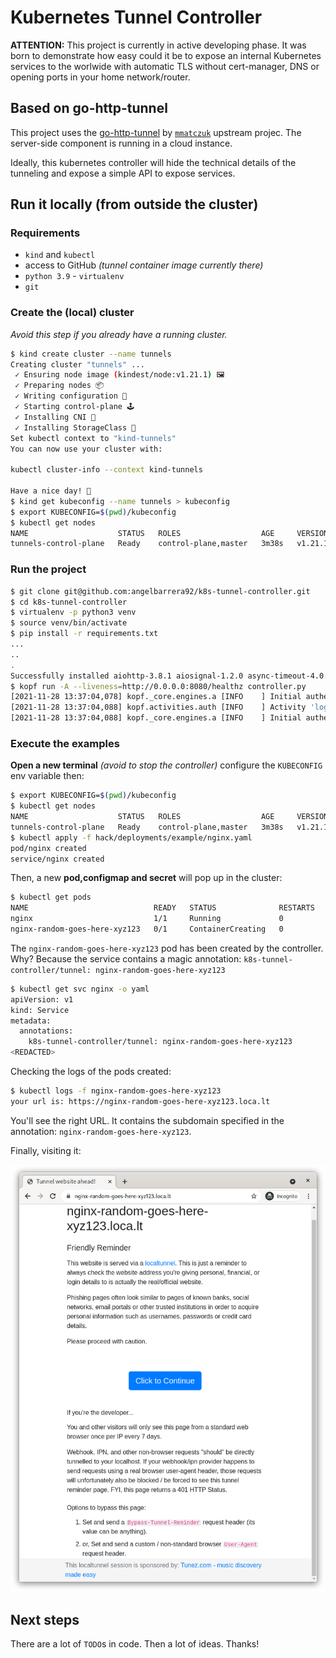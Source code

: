# Kubernetes Tunnel Controller

**ATTENTION:** This project is currently in active developing phase.
It was born to demonstrate how easy could it be to expose an internal Kubernetes services to the worlwide
with automatic TLS without cert-manager, DNS or opening ports in your home network/router.

## Based on go-http-tunnel

This project uses the [go-http-tunnel](https://github.com/mmatczuk/go-http-tunnel) by [`mmatczuk`](https://github.com/mmatczuk) upstream projec.
The server-side component is running in a cloud instance.

Ideally, this kubernetes controller will hide the technical details of the tunneling and expose a simple API to expose services.

## Run it locally (from outside the cluster)

### Requirements

- `kind` and `kubectl`
- access to GitHub *(tunnel container image currently there)*
- `python 3.9` - `virtualenv`
- `git`

### Create the (local) cluster

*Avoid this step if you already have a running cluster.*

```bash
$ kind create cluster --name tunnels
Creating cluster "tunnels" ...
 ✓ Ensuring node image (kindest/node:v1.21.1) 🖼
 ✓ Preparing nodes 📦
 ✓ Writing configuration 📜
 ✓ Starting control-plane 🕹️
 ✓ Installing CNI 🔌
 ✓ Installing StorageClass 💾
Set kubectl context to "kind-tunnels"
You can now use your cluster with:

kubectl cluster-info --context kind-tunnels

Have a nice day! 👋
$ kind get kubeconfig --name tunnels > kubeconfig
$ export KUBECONFIG=$(pwd)/kubeconfig
$ kubectl get nodes
NAME                    STATUS   ROLES                  AGE     VERSION
tunnels-control-plane   Ready    control-plane,master   3m38s   v1.21.1
```

### Run the project

```bash
$ git clone git@github.com:angelbarrera92/k8s-tunnel-controller.git
$ cd k8s-tunnel-controller
$ virtualenv -p python3 venv
$ source venv/bin/activate
$ pip install -r requirements.txt
...
..
.
Successfully installed aiohttp-3.8.1 aiosignal-1.2.0 async-timeout-4.0.1 attrs-21.2.0 certifi-2021.10.8 charset-normalizer-2.0.8 click-8.0.3 frozenlist-1.2.0 idna-3.3 iso8601-1.0.2 kopf-1.35.3 multidict-5.2.0 pykube-ng-21.10.0 python-json-logger-2.0.2 pyyaml-6.0 requests-2.26.0 typing-extensions-4.0.0 urllib3-1.26.7 yarl-1.7.2
$ kopf run -A --liveness=http://0.0.0.0:8080/healthz controller.py
[2021-11-28 13:37:04,078] kopf._core.engines.a [INFO    ] Initial authentication has been initiated.
[2021-11-28 13:37:04,088] kopf.activities.auth [INFO    ] Activity 'login_via_pykube' succeeded.
[2021-11-28 13:37:04,088] kopf._core.engines.a [INFO    ] Initial authentication has finished.
```

### Execute the examples

**Open a new terminal** *(avoid to stop the controller)* configure the `KUBECONFIG` env variable then:

```bash
$ export KUBECONFIG=$(pwd)/kubeconfig
$ kubectl get nodes
NAME                    STATUS   ROLES                  AGE     VERSION
tunnels-control-plane   Ready    control-plane,master   3m38s   v1.21.1
$ kubectl apply -f hack/deployments/example/nginx.yaml
pod/nginx created
service/nginx created
```

Then, a new **pod,configmap and secret** will pop up in the cluster:

```bash
$ kubectl get pods
NAME                            READY   STATUS              RESTARTS   AGE
nginx                           1/1     Running             0          37s
nginx-random-goes-here-xyz123   0/1     ContainerCreating   0          37s
```

The `nginx-random-goes-here-xyz123` pod has been created by the controller. Why? Because the service contains a magic annotation: `k8s-tunnel-controller/tunnel: nginx-random-goes-here-xyz123`

```bash
$ kubectl get svc nginx -o yaml
apiVersion: v1
kind: Service
metadata:
  annotations:
    k8s-tunnel-controller/tunnel: nginx-random-goes-here-xyz123
<REDACTED>
```

Checking the logs of the pods created:

```bash
$ kubectl logs -f nginx-random-goes-here-xyz123
your url is: https://nginx-random-goes-here-xyz123.loca.lt
```

You'll see the right URL. It contains the subdomain specified in the annotation: `nginx-random-goes-here-xyz123`.

Finally, visiting it:

![welcomepage](docs/images/welcome.png)

## Next steps

There are a lot of `TODO`s in code. Then a lot of ideas. Thanks!

